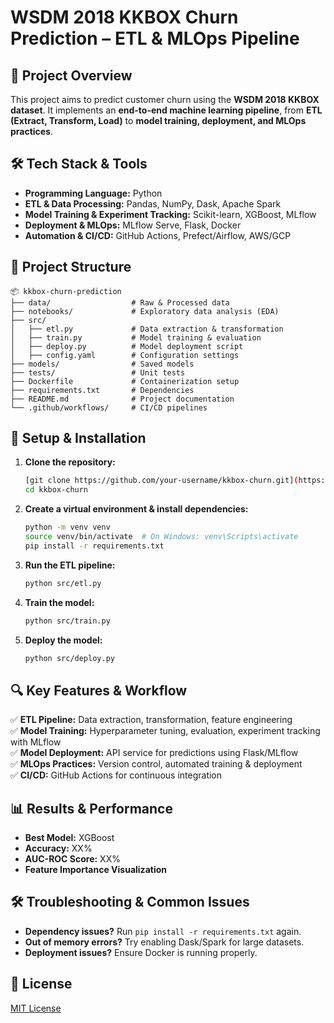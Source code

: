 # **WSDM 2018 KKBOX Churn Prediction – ETL & MLOps Pipeline**  

## **📌 Project Overview**  
This project aims to predict customer churn using the **WSDM 2018 KKBOX dataset**. It implements an **end-to-end machine learning pipeline**, from **ETL (Extract, Transform, Load)** to **model training, deployment, and MLOps practices**.

## **🛠️ Tech Stack & Tools**  
- **Programming Language:** Python  
- **ETL & Data Processing:** Pandas, NumPy, Dask, Apache Spark  
- **Model Training & Experiment Tracking:** Scikit-learn, XGBoost, MLflow  
- **Deployment & MLOps:** MLflow Serve, Flask, Docker  
- **Automation & CI/CD:** GitHub Actions, Prefect/Airflow, AWS/GCP  

## **📂 Project Structure**  
```
📦 kkbox-churn-prediction
├── data/                  # Raw & Processed data
├── notebooks/             # Exploratory data analysis (EDA)
├── src/
│   ├── etl.py             # Data extraction & transformation
│   ├── train.py           # Model training & evaluation
│   ├── deploy.py          # Model deployment script
│   ├── config.yaml        # Configuration settings
├── models/                # Saved models
├── tests/                 # Unit tests
├── Dockerfile             # Containerization setup
├── requirements.txt       # Dependencies
├── README.md              # Project documentation
└── .github/workflows/     # CI/CD pipelines
```

## **🚀 Setup & Installation**  
1. **Clone the repository:**  
   ```bash
   [git clone https://github.com/your-username/kkbox-churn.git](https://github.com/arunprakash-02/Churn-Prediction-End-to-End-pipeline.git)
   cd kkbox-churn
   ```

2. **Create a virtual environment & install dependencies:**  
   ```bash
   python -m venv venv
   source venv/bin/activate  # On Windows: venv\Scripts\activate
   pip install -r requirements.txt
   ```

3. **Run the ETL pipeline:**  
   ```bash
   python src/etl.py
   ```

4. **Train the model:**  
   ```bash
   python src/train.py
   ```

5. **Deploy the model:**  
   ```bash
   python src/deploy.py
   ```

## **🔍 Key Features & Workflow**  
✅ **ETL Pipeline:** Data extraction, transformation, feature engineering  
✅ **Model Training:** Hyperparameter tuning, evaluation, experiment tracking with MLflow  
✅ **Model Deployment:** API service for predictions using Flask/MLflow  
✅ **MLOps Practices:** Version control, automated training & deployment  
✅ **CI/CD:** GitHub Actions for continuous integration  

## **📊 Results & Performance**  
- **Best Model:** XGBoost  
- **Accuracy:** XX%  
- **AUC-ROC Score:** XX%  
- **Feature Importance Visualization**  

## **🛠️ Troubleshooting & Common Issues**  
- **Dependency issues?** Run `pip install -r requirements.txt` again.  
- **Out of memory errors?** Try enabling Dask/Spark for large datasets.  
- **Deployment issues?** Ensure Docker is running properly.  

## **📜 License**  
[MIT License](LICENSE)  


